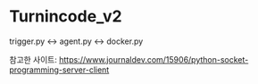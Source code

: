 # Turnincode_v2
trigger.py <-> agent.py <-> docker.py

참고한 사이트: https://www.journaldev.com/15906/python-socket-programming-server-client
